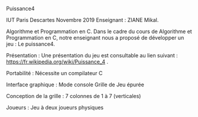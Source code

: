 Puissance4

IUT Paris Descartes Novembre 2019 
Enseignant : ZIANE Mikal.

Algorithme et Programmation en C.
Dans le cadre du cours de Algorithme et Programmation en C, notre enseignant nous a proposé de développer un jeu : Le puissance4.



Présentation :
Une présentation du jeu est consultable au lien suivant : https://fr.wikipedia.org/wiki/Puissance_4 .

Portabilité :
Nécessite un compilateur C

Interface graphique :
Mode console
Grille de Jeu épurée

Conception de la grille :
7 colonnes de 1 à 7 (verticales)

Joueurs :
Jeu à deux joueurs physiques
